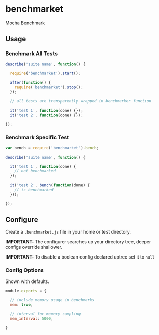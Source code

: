 # benchmarket

Mocha Benchmark

## Usage

### Benchmark All Tests

```javascript
describe('suite name', function() {

  require('benchmarket').start();

  after(function() {
    require('benchmarket').stop();
  });

  // all tests are transparently wrapped in benchmarker function

  it('test 1', function(done) {});
  it('test 2', function(done) {});

});
```

### Benchmark Specific Test

```javascript
var bench = require('benchmarket').bench;

describe('suite name', function() {

  it('test 1', function(done) {
    // not benchmarked
  });

  it('test 2', bench(function(done) {
    // is benchmarked
  }));

});
```


## Configure

Create a `.benchmarket.js` file in your home or test directory.

**IMPORTANT:** The configurer searches up your directory tree, deeper configs override shallower.

**IMPORTANT:** To disable a boolean config declared uptree set it to `null`

### Config Options

Shown with defaults.

```javascript
module.exports = {

  // include memory usage in benchmarks
  mem: true,

  // interval for memory sampling
  mem_interval: 5000,

}
```
